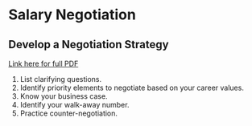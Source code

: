 # Salary Negotiation

## Develop a Negotiation Strategy
[Link here for full PDF](https://drive.google.com/file/d/1GcCrnWCsGQIduDmtDRQfhKn2vrZbakkW/view)
1. List clarifying questions.
2. Identify priority elements to negotiate based on your career values.
3. Know your business case.
4. Identify your walk-away number.
5. Practice counter-negotiation.
